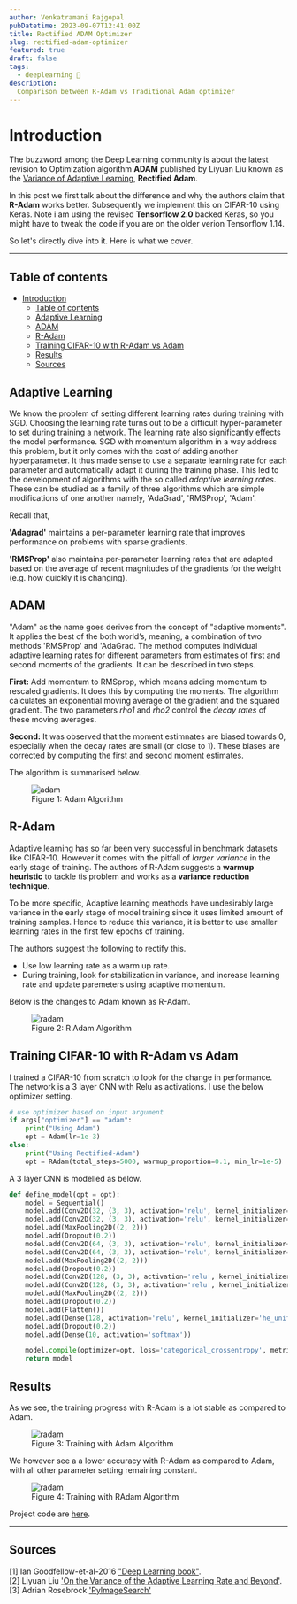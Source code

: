 ```yaml
---
author: Venkatramani Rajgopal
pubDatetime: 2023-09-07T12:41:00Z
title: Rectified ADAM Optimizer
slug: rectified-adam-optimizer
featured: true
draft: false
tags:
  - deeplearning 🧠
description:
  Comparison between R-Adam vs Traditional Adam optimizer
---
```



# Introduction
The buzzword among the Deep Learning community is about the latest revision to Optimization algorithm **ADAM** published by Liyuan Liu known as the [Variance of Adaptive Learning](https://arxiv.org/pdf/1908.03265.pdf), **Rectified Adam**.  

In this post we first talk about the difference and why the authors claim that **R-Adam** works better. Subsequently we implement this on CIFAR-10 using Keras. Note i am using the revised **Tensorflow 2.0** backed Keras, so you might have to tweak the code if you are on the older verion Tensorflow 1.14. 

So let's directly dive into it. Here is what we cover. 

---
## Table of contents
- [Introduction](#introduction)
  - [Table of contents](#table-of-contents)
  - [Adaptive Learning](#adaptive-learning)
  - [ADAM](#adam)
  - [R-Adam](#r-adam)
  - [Training CIFAR-10 with R-Adam vs Adam](#training-cifar-10-with-r-adam-vs-adam)
  - [Results](#results)
  - [Sources](#sources)

## Adaptive Learning
We know the problem of setting different learning rates during training with SGD. Choosing the learning rate turns out to be a difficult hyper-parameter to set during training a network. The learning rate also significantly effects the model performance. SGD with momentum algorithm in a way address this problem, but it only comes with the cost of adding another hyperparameter. It thus made sense to use a separate learning rate for each parameter and automatically adapt it during the training phase. This led to the development of algorithms with the so called _adaptive learning rates_. 
These can be studied as a family of three algorithms which are simple modifications of one another namely, 'AdaGrad', 'RMSProp', 'Adam'. 

Recall that,

**'Adagrad'** maintains a per-parameter learning rate that improves performance on problems with sparse gradients.

**'RMSProp'** also maintains per-parameter learning rates that are adapted based on the average of recent magnitudes of the gradients for the weight (e.g. how quickly it is changing). 


## ADAM 
"Adam" as the name goes derives from the concept of "adaptive moments". It applies the best of the both world’s, meaning, a combination of two methods 'RMSProp' and 'AdaGrad. The method computes individual adaptive learning rates for different parameters from estimates of first and second moments of the gradients. It can be described in two steps.

**First:** Add momentum to RMSprop, which means adding momentum to rescaled gradients. It does this by computing the moments. The algorithm calculates an exponential moving average of the gradient and the squared gradient. The two parameters _rho1_ and _rho2_ control the *decay rates* of these moving averages. 

**Second:** It was observed that the moment estimnates are biased towards 0, especially when the decay rates are small (or close to 1). These biases are corrected by computing the first and second moment estimates. 

The algorithm is summarised below. 

<figure>
  <img
    src="/src/assets/blog_resources/rectified-adam_files/adam_algo.png"
    alt="adam"
  />
    <figcaption class="text-center">
    Figure 1: Adam Algorithm
  </figcaption>

</figure>


## R-Adam
Adaptive learning has so far been very successful in benchmark datasets like CIFAR-10. However it comes with the pitfall of _larger variance_ in the early stage of training. 
The authors of R-Adam suggests a **warmup heuristic** to tackle tis problem and works as a **variance reduction technique**. 

To be more specific, Adaptive learning meathods have undesirably large variance in the early stage of model training since it uses limited amount of training samples. Hence to reduce this variance, it is better to use smaller learning rates in the first few epochs of training. 

The authors suggest the following to rectify this. 
- Use low learning rate as a warm up rate. 
- During training, look for stabilization in variance, and increase learning rate and update paremeters using adaptive momentum. 

Below is the changes to Adam known as R-Adam. 

<figure>
  <img
    src="/src/assets/blog_resources/rectified-adam_files/radam_algo.png"
    alt="radam"
  />
    <figcaption class="text-center">
    Figure 2: R Adam Algorithm
  </figcaption>

</figure>

## Training CIFAR-10 with R-Adam vs Adam
I trained a CIFAR-10 from scratch to look for the change in performance. The network is a 3 layer CNN with Relu as activations. I use the below optimizer setting. 


```python
# use optimizer based on input argument
if args["optimizer"] == "adam":
	print("Using Adam")
	opt = Adam(lr=1e-3)
else:
    print("Using Rectified-Adam")
    opt = RAdam(total_steps=5000, warmup_proportion=0.1, min_lr=1e-5)
```

A 3 layer CNN is modelled as below. 

```python
def define_model(opt = opt):
	model = Sequential()
	model.add(Conv2D(32, (3, 3), activation='relu', kernel_initializer='he_uniform', padding='same',input_shape=(32, 32, 3)))
	model.add(Conv2D(32, (3, 3), activation='relu', kernel_initializer='he_uniform', padding='same'))
	model.add(MaxPooling2D((2, 2)))
	model.add(Dropout(0.2))
	model.add(Conv2D(64, (3, 3), activation='relu', kernel_initializer='he_uniform', padding='same'))
	model.add(Conv2D(64, (3, 3), activation='relu', kernel_initializer='he_uniform', padding='same'))
	model.add(MaxPooling2D((2, 2)))
	model.add(Dropout(0.2))
	model.add(Conv2D(128, (3, 3), activation='relu', kernel_initializer='he_uniform', padding='same'))
	model.add(Conv2D(128, (3, 3), activation='relu', kernel_initializer='he_uniform', padding='same'))
	model.add(MaxPooling2D((2, 2)))
	model.add(Dropout(0.2))
	model.add(Flatten())
	model.add(Dense(128, activation='relu', kernel_initializer='he_uniform'))
	model.add(Dropout(0.2))
	model.add(Dense(10, activation='softmax'))

	model.compile(optimizer=opt, loss='categorical_crossentropy', metrics=['accuracy'])
	return model
```

## Results

As we see, the training progress with R-Adam is a lot stable as compared to Adam. 

<figure>
  <img
    src="/src/assets/blog_resources/rectified-adam_files/adam.png"
    alt="radam"
  />
    <figcaption class="text-center">
    Figure 3: Training with Adam Algorithm
  </figcaption>

</figure>

We however see a a lower accuracy with R-Adam as compared to Adam, with all other parameter setting remaining constant. 

<figure>
  <img
    src="/src/assets/blog_resources/rectified-adam_files/radam.png"
    alt="radam"
  />
    <figcaption class="text-center">
    Figure 4: Training with RAdam Algorithm
  </figcaption>

</figure>


Project code are [here](https://github.com/Venkat-Rajgopal/Blog-post-codes/tree/master/). 


----
## Sources 
[1] Ian Goodfellow-et-al-2016 ["Deep Learning book"](http://www.deeplearningbook.org). <br/>
[2] Liyuan Liu ['On the Variance of the Adaptive Learning Rate and Beyond'](https://arxiv.org/pdf/1908.03265.pdf).<br/>
[3] Adrian Rosebrock ['PyImageSearch'](https://www.pyimagesearch.com)
